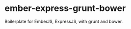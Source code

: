 ember-express-grunt-bower
=========================

Boilerplate for EmberJS, ExpressJS, with grunt and bower. 
